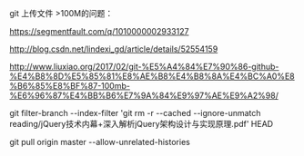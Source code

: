 git 上传文件 >100M的问题：

https://segmentfault.com/q/1010000002933127

http://blog.csdn.net/lindexi_gd/article/details/52554159

http://www.liuxiao.org/2017/02/git-%E5%A4%84%E7%90%86-github-%E4%B8%8D%E5%85%81%E8%AE%B8%E4%B8%8A%E4%BC%A0%E8%B6%85%E8%BF%87-100mb-%E6%96%87%E4%BB%B6%E7%9A%84%E9%97%AE%E9%A2%98/

git filter-branch --index-filter 'git rm -r --cached --ignore-unmatch  reading/jQuery技术内幕+深入解析jQuery架构设计与实现原理.pdf' HEAD 


git pull origin master --allow-unrelated-histories